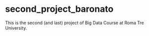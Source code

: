 # second_project_baronato
This is the second (and last) project of Big Data Course at Roma Tre University.
